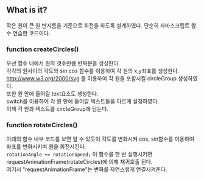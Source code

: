 ## What is it?
작은 원이 큰 원 반지름을 기준으로 회전을 하도록 설계하였다.
단순히 자바스크립트 함수 연습한 코드이다.
### function createCircles()
우선 함수 내에서 원의 갯수만큼 반복문을 생성한다.<br/>
각각의 원사이의 각도와 sin cos 함수를 이용하여 각 원의 x,y좌표를 생성한다.<br/>
http://www.w3.org/2000/svg 를 이용하여 각 원을 포함시킬 circleGroup 생성하였다.<br/>
또한 원 안에 들어갈 text요소도 생성한다.<br/>
switch를 이용하여 각 원 안에 들어갈 텍스트들을 다르게 설정하였다.<br/>
이제 각 원과 텍스트를 circleGroup에 담는다.

### function rotateCircles()
아래의 함수 내부 코드를 보면 알 수 있듯이 각도를 변화시켜 cos, sin함수를 이용하여 좌표를 변화시키며 원을 회전시킨다.<br/>
```rotationAngle += rotationSpeed;```
이 함수를 한 번 실행시키면 requestAnimationFrame(rotateCircles)에 의해 재귀호출 된다.<br/>
여기서 "requestAnimationFrame"는 변화를 자연스럽게 연결시켜준다.<br/> 
